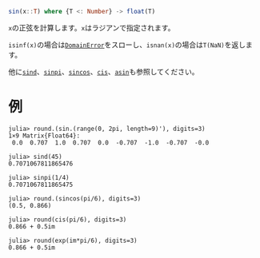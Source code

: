 ```julia
sin(x::T) where {T <: Number} -> float(T)
```

`x`の正弦を計算します。`x`はラジアンで指定されます。

`isinf(x)`の場合は[`DomainError`](@ref)をスローし、`isnan(x)`の場合は`T(NaN)`を返します。

他に[`sind`](@ref)、[`sinpi`](@ref)、[`sincos`](@ref)、[`cis`](@ref)、[`asin`](@ref)も参照してください。

# 例

```jldoctest
julia> round.(sin.(range(0, 2pi, length=9)'), digits=3)
1×9 Matrix{Float64}:
 0.0  0.707  1.0  0.707  0.0  -0.707  -1.0  -0.707  -0.0

julia> sind(45)
0.7071067811865476

julia> sinpi(1/4)
0.7071067811865475

julia> round.(sincos(pi/6), digits=3)
(0.5, 0.866)

julia> round(cis(pi/6), digits=3)
0.866 + 0.5im

julia> round(exp(im*pi/6), digits=3)
0.866 + 0.5im
```
